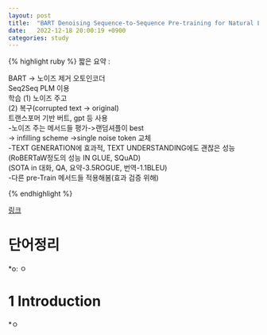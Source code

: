 ```yaml
---
layout: post
title:  "BART Denoising Sequence-to-Sequence Pre-training for Natural Language Generation, Translation, and Comprehension"
date:   2022-12-18 20:00:19 +0900
categories: study
---
```






{% highlight ruby %}
짧은 요약 :  

BART -> 노이즈 제거 오토인코더  
Seq2Seq PLM 이용  
학습 (1) 노이즈 주고   
      (2) 복구(corrupted text -> original)  
트랜스포머 기반 버트, gpt 등 사용  
-노이즈 주는 메서드들 평가->랜덤셔플이 best  
                                -> infilling scheme  ->single noise token 교체  
-TEXT GENERATION에 효과적, TEXT UNDERSTANDING에도 괜찮은 성능  
(RoBERTaW정도의 성능 IN GLUE, SQuAD)  
(SOTA in 대화, QA, 요약-3.5ROGUE, 번역-1.1BLEU)  
-다른 pre-Train 메서드들 적용해봄(효과 검증 위해)  
    
{% endhighlight %}


[링크](https://drive.google.com/drive/folders/1ejDoh5Iyh49gi0zI6Z0Q0h3LFGYxbnTL?usp=sharing)


# 단어정리  
*o: ㅇ  


# 1 Introduction  
*ㅇ